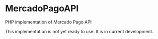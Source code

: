 # MercadoPagoAPI
PHP implementation of Mercado Pago API

This implementation is not yet ready to use.
It is in current development.
